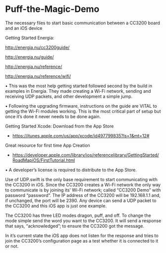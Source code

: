 # Puff-the-Magic-Demo
The necessary files to start basic communication between a CC3200 board and an iOS device

Getting Started Energia: 

  http://energia.nu/cc3200guide/
  
  http://energia.nu/guide/ 
  
  http://energia.nu/reference/
  
  http://energia.nu/reference/wifi/
  

•	This was the most help getting started followed second by the build in examples in Energia. They made creating a Wi-Fi network, sending and receiving UDP packets, and other development a simple jump.

•	Following the upgrading firmware, instructions on the guide are VITAL to getting the Wi-Fi modules working. This is the most critical part of setup but once it’s done it never needs to be done again.

Getting Started Xcode: 
Download from the App Store 
  - https://itunes.apple.com/us/app/xcode/id497799835?ls=1&mt=12#
  
Great resource for first time App Creation 
  - https://developer.apple.com/library/ios/referencelibrary/GettingStarted/RoadMapiOS/FirstTutorial.html


•	A developer’s license is required to distribute to the App Store.

Use of UDP.swift is the only base requirement to start communicating with the CC3200 in iOS.  Since the CC3200 creates a Wi-Fi network the only way to communicate is by joining its’ Wi-Fi network; called “CC3200 Demo” with password “password”. The IP address of the CC3200 will be 192.168.1.1 and, if unchanged, the port will be 2390. Any device can send a UDP packet to the CC3200 and this iOS app is just one example. 

The CC3200 has three LED modes dragon, puff, and off. To change the mode simple send the word you want to the CC3200. It will send a response that says, “acknowledged”; to ensure the CC3200 got the message. 

In it’s current state the iOS app does not listen for the response and tries to join the CC3200’s configuration page as a test whether it is connected to it or not.


